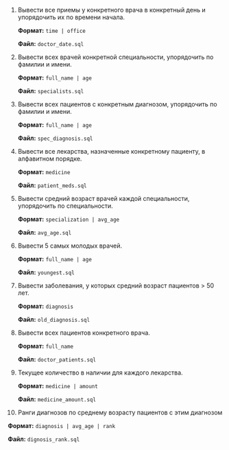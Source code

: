 1. Вывести все приемы у конкретного врача в конкретный день и упорядочить их по времени начала.

   **Формат:** `time | office`

   **Файл:** `doctor_date.sql`

2. Вывести всех врачей конкретной специальности, упорядочить по фамилии и имени.

   **Формат:** `full_name | age`

   **Файл:** `specialists.sql`

3. Вывести всех пациентов с конкретным диагнозом, упорядочить по фамилии и имени.

   **Формат:** `full_name | age`

   **Файл:** `spec_diagnosis.sql`

4. Вывести все лекарства, назначенные конкретному пациенту, в алфавитном порядке.

   **Формат:** `medicine`

   **Файл:** `patient_meds.sql`

5. Вывести средний возраст врачей каждой специальности, упорядочить по специальности.

   **Формат:** `specialization | avg_age`

   **Файл:** `avg_age.sql`

6. Вывести 5 самых молодых врачей.

   **Формат:** `full_name | age`

   **Файл:** `youngest.sql`

7. Вывести заболевания, у которых средний возраст пациентов > 50 лет.

   **Формат:** `diagnosis`

   **Файл:** `old_diagnosis.sql`

8. Вывести всех пациентов конкретного врача.

   **Формат:** `full_name`

   **Файл:** `doctor_patients.sql`

9. Текущее количество в наличии для каждого лекарства.

   **Формат:** `medicine | amount`

   **Файл:** `medicine_amount.sql`

10. Ранги диагнозов по среднему возрасту пациентов с этим диагнозом

   **Формат:** `diagnosis | avg_age | rank`

   **Файл:** `dignosis_rank.sql`